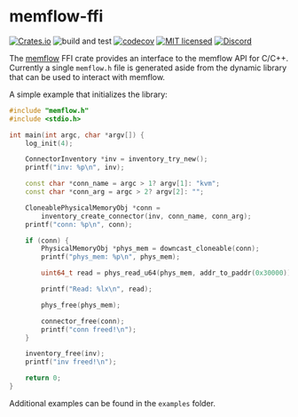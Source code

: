 # memflow-ffi
[![Crates.io](https://img.shields.io/crates/v/memflow.svg)](https://crates.io/crates/memflow)
![build and test](https://github.com/memflow/memflow/workflows/Build%20and%20test/badge.svg?branch=dev)
[![codecov](https://codecov.io/gh/memflow/memflow/branch/master/graph/badge.svg?token=XT7R158N6W)](https://codecov.io/gh/memflow/memflow)
[![MIT licensed](https://img.shields.io/badge/license-MIT-blue.svg)](LICENSE)
[![Discord](https://img.shields.io/discord/738739624976973835?color=%20%237289da&label=Discord)](https://discord.gg/afsEtMR)

The [memflow](https://github.com/memflow/memflow) FFI crate provides an interface to the memflow API for C/C++. Currently a single `memflow.h` file is generated aside from the dynamic library that can be used to interact with memflow.

A simple example that initializes the library:
```cpp
#include "memflow.h"
#include <stdio.h>

int main(int argc, char *argv[]) {
	log_init(4);

	ConnectorInventory *inv = inventory_try_new();
	printf("inv: %p\n", inv);

	const char *conn_name = argc > 1? argv[1]: "kvm";
	const char *conn_arg = argc > 2? argv[2]: "";

	CloneablePhysicalMemoryObj *conn =
        inventory_create_connector(inv, conn_name, conn_arg);
	printf("conn: %p\n", conn);

	if (conn) {
		PhysicalMemoryObj *phys_mem = downcast_cloneable(conn);
		printf("phys_mem: %p\n", phys_mem);

		uint64_t read = phys_read_u64(phys_mem, addr_to_paddr(0x30000));

		printf("Read: %lx\n", read);

		phys_free(phys_mem);

		connector_free(conn);
		printf("conn freed!\n");
	}

	inventory_free(inv);
	printf("inv freed!\n");

	return 0;
}
```

Additional examples can be found in the `examples` folder.
